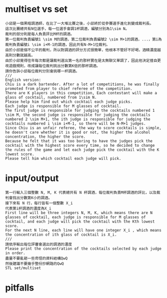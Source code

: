 # multiset vs set
    小邱是一個黑暗調酒師，在比了一大堆比賽之後，小邱終於從參賽選手進化到變成裁判長。
    這次比賽總共有N位選手，每一位選手會調1杯調酒，編號分別為1\sim N。
    裁判的部分則是每人負責評比M杯的調酒。
    第一位裁判負責編號1 \sim M的調酒，第二位裁判負責編號2 \sim M+1的調酒，...，第i為裁判負責編號i \sim i+M-1的調酒，因此共有N-M+1位裁判。
    由於小邱是個不公平的裁判，所以對調酒的評分方式很簡單，他根本不管好不好喝，酒精濃度越高則分數就越高。
    由於小邱覺得往年每次都是讓裁判選出第一名的那杯實在是太無聊又單調了，因此他決定擅自更改遊戲規則，改成讓每位裁判挑出分數第K低的那杯調酒。
    請你告訴小邱每位裁判分別會挑哪一杯調酒。
    ///
    English version:
    Chiu is a dark bartender. After a lot of competitions, he was finally promoted from player to chief referee of the competition.
    There are K players in this competition, Each contestant will make a glass of cocktail, numbered from 1\sim N.
    Please help him find out which cocktail each judge picks.
    Each judge is responsible for M glasses of cocktail.
    The first judge is responsible for judging the cocktails numbered 1 \sim M, the second judge is responsible for judging the cocktails numbered 2 \sim M+1, the ith judge is responsible for judging the cocktails numbered i \sim i+M-1, so there will be N-M+1 judges.
    Since Chiu is an unfair referee, the way to score cocktails is simple, he doesn't care whether it is good or not, the higher the alcohol concentration, the higher the score.
    Because he felt that it was too boring to have the judges pick the cocktail with the highest score every time, so he decided to change the rules of the game and let each judge pick the cocktail with the K lowest score.
    Please tell him which cocktail each judge will pick.

# input/output
    第一行輸入三個整數 N, M, K 代表總共有 N 杯調酒，每位裁判負責M杯調酒的評比，以及裁判會找出分數第K小的調酒。
    接下來有 N 行，每行皆有一個整數 X_i 
    代表第i杯調酒的濃度為X_i
    First line will be three integers N, M, K, which means there are N glasses of cocktail, each judge is responsible for M glasses of cocktail, and each judge will pick the cocktail with the Kth lowest score.
    For the next N line, each line will have one integer X_i , which means the concentration of ith glass of cocktail is X_i.
    ///
    請依序輸出每位評審會選出的調酒的濃度
    Please print the concentration of the cocktails selected by each judge in order.
    盡量不要亂砸一些奇怪的資料結構QwQ
    然後建議不要幾乎整份抄網路的QwQ
    STL set/multiset

# pitfalls
